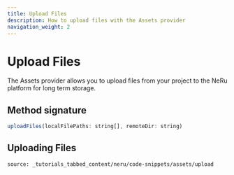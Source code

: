 ```yaml
---
title: Upload Files
description: How to upload files with the Assets provider
navigation_weight: 2
---
```


# Upload Files

The Assets provider allows you to upload files from your project to the NeRu platform for long term storage. 

## Method signature

```javascript
uploadFiles(localFilePaths: string[], remoteDir: string)
```

## Uploading Files

```tabbed_content
source: _tutorials_tabbed_content/neru/code-snippets/assets/upload
```